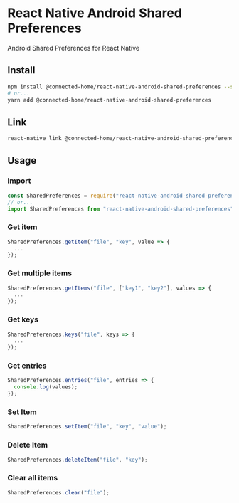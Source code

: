 # React Native Android Shared Preferences

Android Shared Preferences for React Native

## Install

```bash
npm install @connected-home/react-native-android-shared-preferences --save
# or...
yarn add @connected-home/react-native-android-shared-preferences
```

## Link

```bash
react-native link @connected-home/react-native-android-shared-preferences
```

## Usage

### Import

```javascript
const SharedPreferences = require("react-native-android-shared-preferences");
// or...
import SharedPreferences from "react-native-android-shared-preferences";
```

### Get item

```javascript
SharedPreferences.getItem("file", "key", value => {
  ...
});
```

### Get multiple items

```javascript
SharedPreferences.getItems("file", ["key1", "key2"], values => {
  ...
});
```

### Get keys

```javascript
SharedPreferences.keys("file", keys => {
  ...
});
```

### Get entries

```javascript
SharedPreferences.entries("file", entries => {
  console.log(values);
});
```

### Set Item

```javascript
SharedPreferences.setItem("file", "key", "value");
```

### Delete Item

```javascript
SharedPreferences.deleteItem("file", "key");
```

### Clear all items

```javascript
SharedPreferences.clear("file");
```
